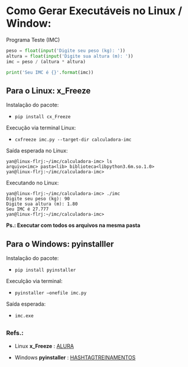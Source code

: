 # Como Gerar Executáveis no Linux / Window:
Programa Teste (IMC)
```python
peso = float(input('Digite seu peso (kg): '))
altura = float(input('Digite sua altura (m): '))
imc = peso / (altura * altura)

print('Seu IMC é {}'.format(imc))
```
##
## Para o Linux: <strong>x_Freeze</strong>
Instalação do pacote:
* ```pip install cx_Freeze```

Execução via terminal Linux:
* ```cxfreeze imc.py --target-dir calculadora-imc```

Saída esperada no Linux:
```
yan@linux-flrj:~/imc/calculadora-imc> ls
arquivo<imc> pasta<lib> biblioteca<libpython3.6m.so.1.0>
yan@linux-flrj:~/imc/calculadora-imc>
```

Executando no Linux:
```
yan@linux-flrj:~/imc/calculadora-imc> ./imc
Digite seu peso (kg): 90
Digite sua altura (m): 1.80
Seu IMC é 27.777
yan@linux-flrj:~/imc/calculadora-imc>
```

<b>Ps.: Executar com todos os arquivos na mesma pasta</b>
##



## Para o Windows: <strong>pyinstalller</strong>
Instalação do pacote:
* ```pip install pyinstaller```

Execulção via terminal:
* ```pyinstaller –onefile imc.py```

Saída esperada:
* ```imc.exe```

##
### Refs.:
* Linux <strong>x_Freeze</strong> :
[ALURA](https://www.alura.com.br/artigos/criando-um-executavel-a-partir-de-um-programa-python)

* Windows <strong>pyinstaller</strong> :
[HASHTAGTREINAMENTOS](
https://www.hashtagtreinamentos.com/arquivo-executavel-python?gclid=Cj0KCQjwqc6aBhC4ARIsAN06NmNM1X9DDkTDFJLiLAxtMviabn5dPDyabWBFlkYcCoid9VEBxbtGKMIaAn77EALw_wcB)

